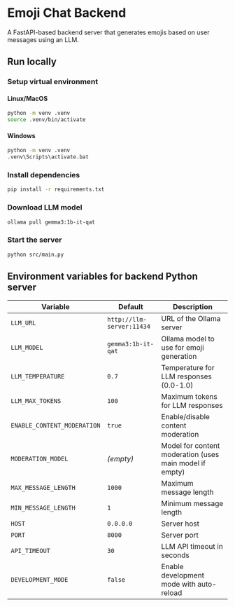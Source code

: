 # Emoji Chat Backend

A FastAPI-based backend server that generates emojis based on user messages using an LLM.



## Run locally

### Setup virtual environment

#### Linux/MacOS
```bash
python -m venv .venv
source .venv/bin/activate
```

#### Windows
```cmd
python -m venv .venv
.venv\Scripts\activate.bat
```

### Install dependencies

```bash
pip install -r requirements.txt
```

### Download LLM model
```bash
ollama pull gemma3:1b-it-qat
```


### Start the server

```bash
python src/main.py
```

## Environment variables for backend Python server

| Variable | Default | Description |
|----------|---------|-------------|
| `LLM_URL` | `http://llm-server:11434` | URL of the Ollama server |
| `LLM_MODEL` | `gemma3:1b-it-qat` | Ollama model to use for emoji generation |
| `LLM_TEMPERATURE` | `0.7` | Temperature for LLM responses (0.0-1.0) |
| `LLM_MAX_TOKENS` | `100` | Maximum tokens for LLM responses |
| `ENABLE_CONTENT_MODERATION` | `true` | Enable/disable content moderation |
| `MODERATION_MODEL` | _(empty)_ | Model for content moderation (uses main model if empty) |
| `MAX_MESSAGE_LENGTH` | `1000` | Maximum message length |
| `MIN_MESSAGE_LENGTH` | `1` | Minimum message length |
| `HOST` | `0.0.0.0` | Server host |
| `PORT` | `8000` | Server port |
| `API_TIMEOUT` | `30` | LLM API timeout in seconds |
| `DEVELOPMENT_MODE` | `false` | Enable development mode with auto-reload |

